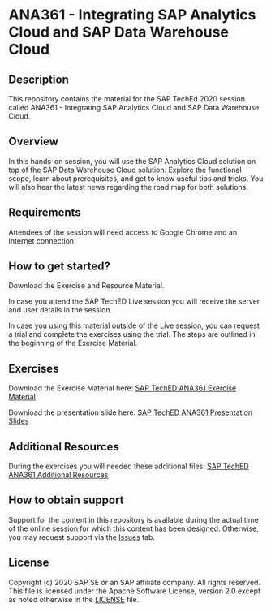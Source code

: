 # ANA361 - Integrating SAP Analytics Cloud and SAP Data Warehouse Cloud

## Description

This repository contains the material for the SAP TechEd 2020 session called ANA361 - Integrating SAP Analytics Cloud and SAP Data Warehouse Cloud. 

## Overview

In this hands-on session, you will use the SAP Analytics Cloud solution on top of the SAP Data Warehouse Cloud solution. Explore the functional scope, learn about prerequisites, and get to know useful tips and tricks. You will also hear the latest news regarding the road map for both solutions.

## Requirements

Attendees of the session will need access to Google Chrome and an Internet connection

## How to get started?

Download the Exercise and Resource Material.

In case you attend the SAP TechED Live session you will receive the server and user details in the session.

In case you using this material outside of the Live session, you can request a trial and complete the exercises using the trial. The steps are outlined in the beginning of the Exercise Material.

## Exercises

Download the Exercise Material here: [SAP TechED ANA361 Exercise Material](exercises/ANA361_EXERCISES.pdf)

Download the presentation slide here: [SAP TechED ANA361 Presentation Slides](exercises/ANA361_SLIDES.pdf)


## Additional Resources

During the exercises you will needed these additional files: [SAP TechED ANA361 Additional Resources](exercises/ANA361_RESOURCES.zip)

## How to obtain support

Support for the content in this repository is available during the actual time of the online session for which this content has been designed. Otherwise, you may request support via the [Issues](../../issues) tab.

## License
Copyright (c) 2020 SAP SE or an SAP affiliate company. All rights reserved. This file is licensed under the Apache Software License, version 2.0 except as noted otherwise in the [LICENSE](LICENSES/Apache-2.0.txt) file.
